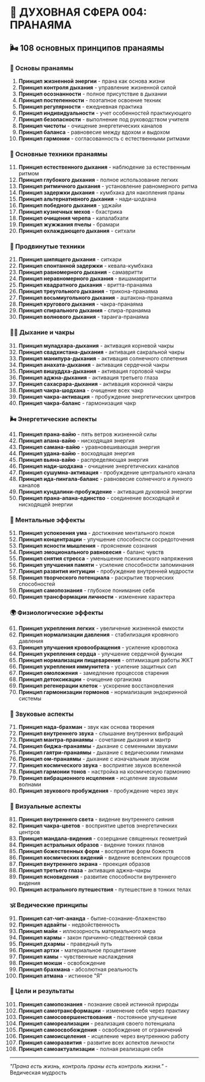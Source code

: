 # 🌟 ДУХОВНАЯ СФЕРА 004: ПРАНАЯМА

## 🌬️ 108 основных принципов пранаямы

### 🌌 Основы пранаямы

1. **Принцип жизненной энергии** - прана как основа жизни
2. **Принцип контроля дыхания** - управление жизненной силой
3. **Принцип осознанности** - полное присутствие в дыхании
4. **Принцип постепенности** - поэтапное освоение техник
5. **Принцип регулярности** - ежедневная практика
6. **Принцип индивидуальности** - учет особенностей практикующего
7. **Принцип безопасности** - выполнение под руководством учителя
8. **Принцип чистоты** - очищение энергетических каналов
9. **Принцип баланса** - равновесие между вдохом и выдохом
10. **Принцип гармонии** - согласованность с естественными ритмами

### 🎯 Основные техники пранаямы

11. **Принцип естественного дыхания** - наблюдение за естественным ритмом
12. **Принцип глубокого дыхания** - полное использование легких
13. **Принцип ритмичного дыхания** - установление равномерного ритма
14. **Принцип задержки дыхания** - кумбхака для накопления праны
15. **Принцип альтернативного дыхания** - нади-шодхана
16. **Принцип победного дыхания** - уджайи
17. **Принцип кузнечных мехов** - бхастрика
18. **Принцип очищения черепа** - капалабхати
19. **Принцип жужжания пчелы** - брамари
20. **Принцип охлаждающего дыхания** - ситхали

### 🌟 Продвинутые техники

21. **Принцип шипящего дыхания** - ситкари
22. **Принцип спонтанной задержки** - кевала-кумбхака
23. **Принцип равномерного дыхания** - самавритти
24. **Принцип неравномерного дыхания** - вишамавритти
25. **Принцип квадратного дыхания** - вритта-пранаяма
26. **Принцип треугольного дыхания** - трикона-пранаяма
27. **Принцип восьмиугольного дыхания** - аштакона-пранаяма
28. **Принцип кругового дыхания** - чакра-пранаяма
29. **Принцип спирального дыхания** - спира-пранаяма
30. **Принцип волнового дыхания** - таранга-пранаяма

### 🧘‍♀️ Дыхание и чакры

31. **Принцип муладхара-дыхания** - активация корневой чакры
32. **Принцип свадхистана-дыхания** - активация сакральной чакры
33. **Принцип манипура-дыхания** - активация солнечного сплетения
34. **Принцип анахата-дыхания** - активация сердечной чакры
35. **Принцип вишуддха-дыхания** - активация горловой чакры
36. **Принцип аджна-дыхания** - активация третьего глаза
37. **Принцип сахасрара-дыхания** - активация коронной чакры
38. **Принцип чакра-шодхана** - очищение всех чакр
39. **Принцип чакра-активация** - пробуждение энергетических центров
40. **Принцип чакра-баланс** - гармонизация чакр

### 🌬️ Энергетические аспекты

41. **Принцип прана-вайю** - пять ветров жизненной силы
42. **Принцип апана-вайю** - нисходящая энергия
43. **Принцип самана-вайю** - уравновешивающая энергия
44. **Принцип удана-вайю** - восходящая энергия
45. **Принцип вьяна-вайю** - распределяющая энергия
46. **Принцип нади-шодхана** - очищение энергетических каналов
47. **Принцип сушумна-активация** - пробуждение центрального канала
48. **Принцип ида-пингала-баланс** - равновесие солнечного и лунного каналов
49. **Принцип кундалини-пробуждение** - активация духовной энергии
50. **Принцип прана-апана-единство** - соединение восходящей и нисходящей энергии

### 🧠 Ментальные эффекты

51. **Принцип успокоения ума** - достижение ментального покоя
52. **Принцип концентрации** - улучшение способности сосредоточения
53. **Принцип ясности мышления** - прояснение сознания
54. **Принцип эмоционального равновесия** - баланс чувств
55. **Принцип снятия стресса** - уменьшение психического напряжения
56. **Принцип улучшения памяти** - усиление способности запоминания
57. **Принцип развития интуиции** - пробуждение внутренней мудрости
58. **Принцип творческого потенциала** - раскрытие творческих способностей
59. **Принцип самопознания** - глубокое понимание себя
60. **Принцип трансформации личности** - изменение характера

### 🌍 Физиологические эффекты

61. **Принцип укрепления легких** - увеличение жизненной емкости
62. **Принцип нормализации давления** - стабилизация кровяного давления
63. **Принцип улучшения кровообращения** - усиление кровотока
64. **Принцип укрепления сердца** - улучшение сердечной функции
65. **Принцип нормализации пищеварения** - оптимизация работы ЖКТ
66. **Принцип укрепления иммунитета** - усиление защитных сил
67. **Принцип омоложения** - замедление процессов старения
68. **Принцип детоксикации** - очищение организма
69. **Принцип регенерации клеток** - ускорение восстановления
70. **Принцип гармонизации гормонов** - нормализация эндокринной системы

### 🎵 Звуковые аспекты

71. **Принцип нада-брахман** - звук как основа творения
72. **Принцип внутреннего звука** - слышание внутренних вибраций
73. **Принцип мантра-пранаямы** - сочетание дыхания и мантр
74. **Принцип биджа-пранаямы** - дыхание с семенными звуками
75. **Принцип гаятри-пранаямы** - дыхание с ведическими гимнами
76. **Принцип ом-пранаямы** - дыхание с изначальным звуком
77. **Принцип космического звука** - восприятие звуков вселенной
78. **Принцип гармонии тонов** - настройка на космическую гармонию
79. **Принцип вибрационного исцеления** - исцеление звуковыми волнами
80. **Принцип звукового пробуждения** - пробуждение через звук

### 🌈 Визуальные аспекты

81. **Принцип внутреннего света** - видение внутреннего сияния
82. **Принцип чакра-цветов** - восприятие цветов энергетических центров
83. **Принцип мандала-видения** - созерцание священных геометрий
84. **Принцип астральных образов** - видение тонких планов
85. **Принцип божественных форм** - восприятие форм божеств
86. **Принцип космических видений** - видение вселенских процессов
87. **Принцип внутреннего экрана** - проекция образов
88. **Принцип третьего глаза** - активация аджна-чакры
89. **Принцип ясновидения** - развитие способности внутреннего видения
90. **Принцип астрального путешествия** - путешествие в тонких телах

### 🕉️ Ведические принципы

91. **Принцип сат-чит-ананда** - бытие-сознание-блаженство
92. **Принцип адвайты** - недвойственность
93. **Принцип майи** - иллюзорность материального мира
94. **Принцип кармы** - закон причинно-следственной связи
95. **Принцип дхармы** - праведный путь
96. **Принцип артхи** - материальное процветание
97. **Принцип камы** - чувственные наслаждения
98. **Принцип мокши** - освобождение
99. **Принцип брахмана** - абсолютная реальность
100. **Принцип атмана** - истинное "Я"

### 🚀 Цели и результаты

101. **Принцип самопознания** - познание своей истинной природы
102. **Принцип самотрансформации** - изменение себя через практику
103. **Принцип самосовершенствования** - постоянное улучшение
104. **Принцип самореализации** - реализация своего потенциала
105. **Принцип самоосвобождения** - освобождение от ограничений
106. **Принцип самоисцеления** - исцеление через внутреннюю работу
107. **Принцип саморазвития** - развитие всех аспектов личности
108. **Принцип самоактуализации** - полная реализация себя

---

*"Прана есть жизнь, контроль праны есть контроль жизни."* - Ведическая мудрость
